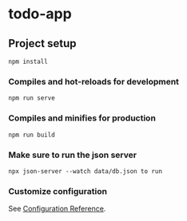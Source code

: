 # todo-app

## Project setup
```
npm install
```

### Compiles and hot-reloads for development
```
npm run serve
```

### Compiles and minifies for production
```
npm run build
```
### Make sure to run the json server
```
npx json-server --watch data/db.json to run
```


### Customize configuration
See [Configuration Reference](https://cli.vuejs.org/config/).

